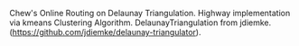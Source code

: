 Chew's Online Routing on Delaunay Triangulation.
Highway implementation via kmeans Clustering Algorithm.
DelaunayTriangulation from jdiemke. (https://github.com/jdiemke/delaunay-triangulator).
